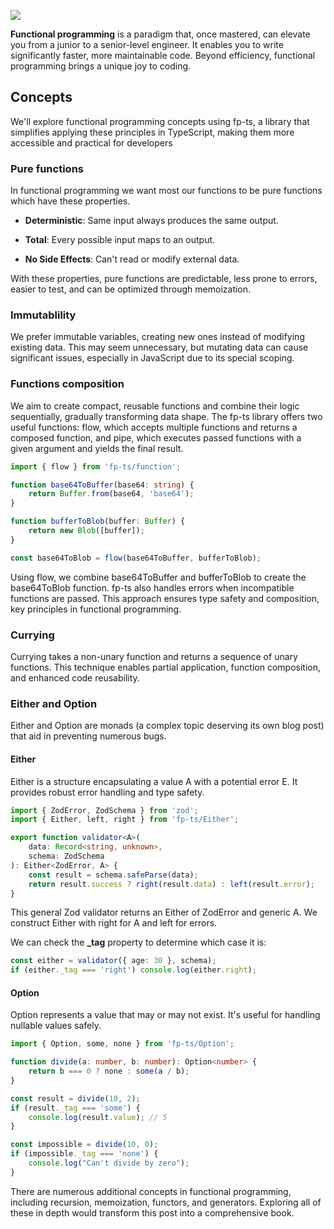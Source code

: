 ![](/images/fp.avif)

**Functional programming** is a paradigm that, once mastered, can elevate you from a junior to a senior-level engineer. It enables you to write significantly faster, more maintainable code. Beyond efficiency, functional programming brings a unique joy to coding.

## Concepts

We'll explore functional programming concepts using fp-ts, a library that simplifies applying these principles in TypeScript, making them more accessible and practical for developers

### Pure functions

In functional programming we want most our functions to be pure functions which have these properties.

- **Deterministic**: Same input always produces the same output.

- **Total**: Every possible input maps to an output.

- **No Side Effects**: Can't read or modify external data.

With these properties, pure functions are predictable, less prone to errors, easier to test, and can be optimized through memoization.

### Immutablility

We prefer immutable variables, creating new ones instead of modifying existing data. This may seem unnecessary, but mutating data can cause significant issues, especially in JavaScript due to its special scoping.

### Functions composition

We aim to create compact, reusable functions and combine their logic sequentially, gradually transforming data shape. The fp-ts library offers two useful functions: flow, which accepts multiple functions and returns a composed function, and pipe, which executes passed functions with a given argument and yields the final result.

```typescript
import { flow } from 'fp-ts/function';

function base64ToBuffer(base64: string) {
	return Buffer.from(base64, 'base64');
}

function bufferToBlob(buffer: Buffer) {
	return new Blob([buffer]);
}

const base64ToBlob = flow(base64ToBuffer, bufferToBlob);
```

Using flow, we combine base64ToBuffer and bufferToBlob to create the base64ToBlob function. fp-ts also handles errors when incompatible functions are passed. This approach ensures type safety and composition, key principles in functional programming.

### Currying

Currying takes a non-unary function and returns a sequence of unary functions. This technique enables partial application, function composition, and enhanced code reusability.

### Either and Option

Either and Option are monads (a complex topic deserving its own blog post) that aid in preventing numerous bugs.

#### Either

Either is a structure encapsulating a value A with a potential error E. It provides robust error handling and type safety.

```typescript
import { ZodError, ZodSchema } from 'zod';
import { Either, left, right } from 'fp-ts/Either';

export function validator<A>(
	data: Record<string, unknown>,
	schema: ZodSchema
): Either<ZodError, A> {
	const result = schema.safeParse(data);
	return result.success ? right(result.data) : left(result.error);
}
```

This general Zod validator returns an Either of ZodError and generic A. We construct Either with right for A and left for errors.

We can check the **\_tag** property to determine which case it is:

```typescript
const either = validator({ age: 30 }, schema);
if (either._tag === 'right') console.log(either.right);
```

#### Option

Option represents a value that may or may not exist. It's useful for handling nullable values safely.

```typescript
import { Option, some, none } from 'fp-ts/Option';

function divide(a: number, b: number): Option<number> {
	return b === 0 ? none : some(a / b);
}

const result = divide(10, 2);
if (result._tag === 'some') {
	console.log(result.value); // 5
}

const impossible = divide(10, 0);
if (impossible._tag === 'none') {
	console.log("Can't divide by zero");
}
```

There are numerous additional concepts in functional programming, including recursion, memoization, functors, and generators. Exploring all of these in depth would transform this post into a comprehensive book.
